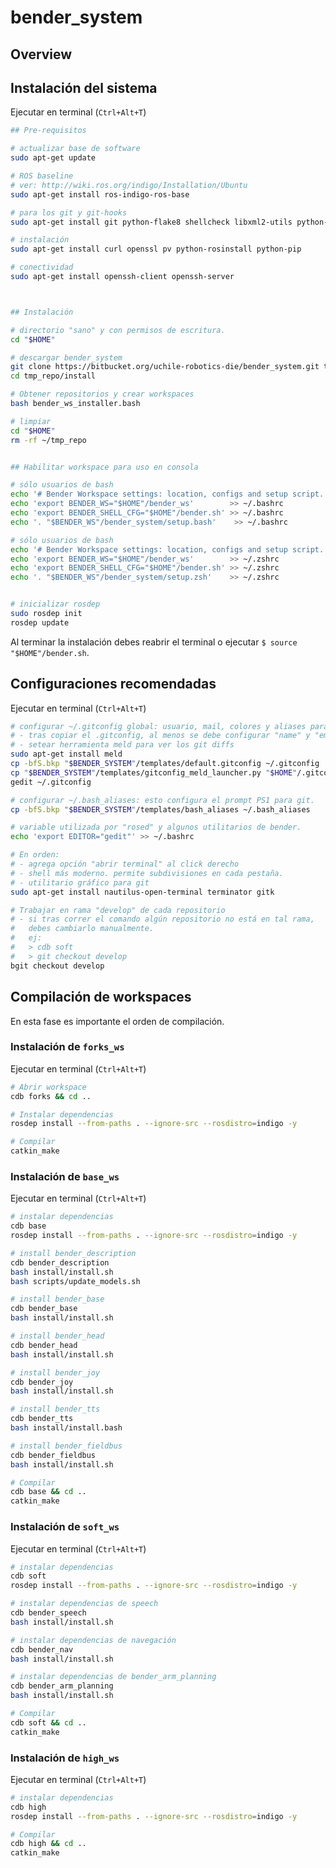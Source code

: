 # bender_system


## Overview


## Instalación del sistema

Ejecutar en terminal (`Ctrl+Alt+T`)

```bash
## Pre-requisitos

# actualizar base de software
sudo apt-get update

# ROS baseline
# ver: http://wiki.ros.org/indigo/Installation/Ubuntu
sudo apt-get install ros-indigo-ros-base

# para los git y git-hooks
sudo apt-get install git python-flake8 shellcheck libxml2-utils python-yaml cppcheck

# instalación
sudo apt-get install curl openssl pv python-rosinstall python-pip

# conectividad
sudo apt-get install openssh-client openssh-server



## Instalación

# directorio "sano" y con permisos de escritura.
cd "$HOME"

# descargar bender_system
git clone https://bitbucket.org/uchile-robotics-die/bender_system.git tmp_repo
cd tmp_repo/install

# Obtener repositorios y crear workspaces
bash bender_ws_installer.bash

# limpiar
cd "$HOME"
rm -rf ~/tmp_repo


## Habilitar workspace para uso en consola

# sólo usuarios de bash
echo '# Bender Workspace settings: location, configs and setup script.' >> ~/.bashrc
echo 'export BENDER_WS="$HOME"/bender_ws'        >> ~/.bashrc
echo 'export BENDER_SHELL_CFG="$HOME"/bender.sh' >> ~/.bashrc
echo '. "$BENDER_WS"/bender_system/setup.bash'    >> ~/.bashrc

# sólo usuarios de bash
echo '# Bender Workspace settings: location, configs and setup script.' >> ~/.zshrc
echo 'export BENDER_WS="$HOME"/bender_ws'        >> ~/.zshrc
echo 'export BENDER_SHELL_CFG="$HOME"/bender.sh' >> ~/.zshrc
echo '. "$BENDER_WS"/bender_system/setup.zsh'    >> ~/.zshrc


# inicializar rosdep
sudo rosdep init
rosdep update
```
Al terminar la instalación debes reabrir el terminal o ejecutar `$ source "$HOME"/bender.sh`.


## Configuraciones recomendadas

Ejecutar en terminal (`Ctrl+Alt+T`)

```bash
# configurar ~/.gitconfig global: usuario, mail, colores y aliases para comandos git.
# - tras copiar el .gitconfig, al menos se debe configurar "name" y "email"!!!
# - setear herramienta meld para ver los git diffs
sudo apt-get install meld
cp -bfS.bkp "$BENDER_SYSTEM"/templates/default.gitconfig ~/.gitconfig
cp "$BENDER_SYSTEM"/templates/gitconfig_meld_launcher.py "$HOME"/.gitconfig_meld_launcher.py
gedit ~/.gitconfig

# configurar ~/.bash_aliases: esto configura el prompt PS1 para git. 
cp -bfS.bkp "$BENDER_SYSTEM"/templates/bash_aliases ~/.bash_aliases

# variable utilizada por "rosed" y algunos utilitarios de bender.
echo 'export EDITOR="gedit"' >> ~/.bashrc

# En orden:
# - agrega opción "abrir terminal" al click derecho
# - shell más moderno. permite subdivisiones en cada pestaña.
# - utilitario gráfico para git
sudo apt-get install nautilus-open-terminal terminator gitk

# Trabajar en rama "develop" de cada repositorio
# - si tras correr el comando algún repositorio no está en tal rama,
#   debes cambiarlo manualmente.
#   ej:
#   > cdb soft
#   > git checkout develop
bgit checkout develop
```


## Compilación de workspaces

En esta fase es importante el orden de compilación.


### Instalación de `forks_ws`

Ejecutar en terminal (`Ctrl+Alt+T`)

```bash
# Abrir workspace
cdb forks && cd ..

# Instalar dependencias
rosdep install --from-paths . --ignore-src --rosdistro=indigo -y

# Compilar
catkin_make
```


### Instalación de `base_ws`

Ejecutar en terminal (`Ctrl+Alt+T`)

```bash
# instalar dependencias
cdb base
rosdep install --from-paths . --ignore-src --rosdistro=indigo -y

# install bender_description
cdb bender_description
bash install/install.sh
bash scripts/update_models.sh

# install bender_base
cdb bender_base
bash install/install.sh

# install bender_head
cdb bender_head
bash install/install.sh

# install bender_joy
cdb bender_joy
bash install/install.sh

# install bender_tts
cdb bender_tts
bash install/install.bash

# install bender_fieldbus
cdb bender_fieldbus
bash install/install.sh

# Compilar
cdb base && cd ..
catkin_make
```


### Instalación de `soft_ws`

Ejecutar en terminal (`Ctrl+Alt+T`)

```bash
# instalar dependencias
cdb soft
rosdep install --from-paths . --ignore-src --rosdistro=indigo -y

# instalar dependencias de speech
cdb bender_speech
bash install/install.sh

# instalar dependencias de navegación
cdb bender_nav
bash install/install.sh

# instalar dependencias de bender_arm_planning
cdb bender_arm_planning
bash install/install.sh

# Compilar
cdb soft && cd ..
catkin_make
```

### Instalación de `high_ws`

Ejecutar en terminal (`Ctrl+Alt+T`)

```bash
# instalar dependencias
cdb high
rosdep install --from-paths . --ignore-src --rosdistro=indigo -y

# Compilar
cdb high && cd ..
catkin_make
```